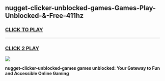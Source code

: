 
## nugget-clicker-unblocked-games-Games-Play-Unblocked-&-Free-411hz
<h3>
<a href="https://premium76.site?title=nugget-clicker-unblocked-games&ref=24A">CLICK TO PLAY</a></h3>
<hr>

<h3>
<a href="https://premium76.site?title=nugget-clicker-unblocked-games&ref=24A">CLICK 2 PLAY</a>
  
</h3>

<a href="https://premium76.site?title=nugget-clicker-unblocked-games&ref=24A"><img src="https://clearcache.store/games.png"></a>


**nugget-clicker-unblocked-games games unblocked: Your Gateway to Fun and Accessible Online Gaming**
